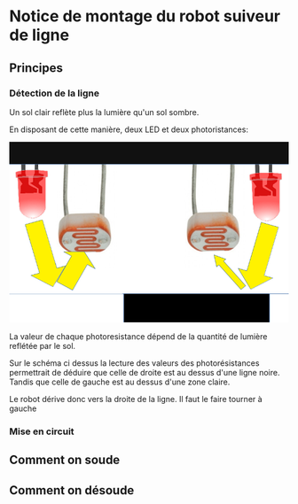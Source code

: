 # Notice de montage du robot suiveur de ligne

## Principes

### Détection de la ligne

Un sol clair reflète plus la lumière qu'un sol sombre.

En disposant de cette manière, deux LED et deux photoristances:

![schema de principe](doc/principe.png)

La valeur de chaque photoresistance dépend de la quantité de lumière reflétée par le sol.

Sur le schéma ci dessus la lecture des valeurs des photorésistances permettrait de déduire que celle de droite est au dessus d'une ligne noire. Tandis que celle de gauche est au dessus d'une zone claire.

Le robot dérive donc vers la droite de la ligne. Il faut le faire tourner à gauche

### Mise en circuit


## Comment on soude

## Comment on désoude